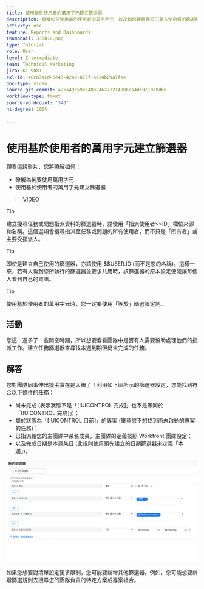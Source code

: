 ```yaml
---
title: 使用基於使用者的萬用字元建立篩選器
description: 瞭解如何使用基於使用者的萬用字元，以及如何建置基於已登入使用者的篩選器。
activity: use
feature: Reports and Dashboards
thumbnail: 336810.png
type: Tutorial
role: User
level: Intermediate
team: Technical Marketing
jira: KT-9081
exl-id: 46c83acd-6e43-42aa-875f-ae24b09a7fee
doc-type: video
source-git-commit: a25a49e59ca483246271214886ea4dc9c10e8d66
workflow-type: tm+mt
source-wordcount: '340'
ht-degree: 100%

---
```


# 使用基於使用者的萬用字元建立篩選器

觀看這段影片，您將瞭解如何：

* 瞭解為何要使用萬用字元
* 使用基於使用者的萬用字元建立篩選器

>[!VIDEO](https://video.tv.adobe.com/v/336810/?quality=12&learn=on)

>[!TIP]
>
>建立搜尋任務或問題指派資料的篩選器時，請使用「指派使用者>>ID」欄位來源和名稱。這個選項會搜尋指派至任務或問題的所有使用者，而不只是「所有者」或主要受指派人。

>[!TIP]
>
>即使是建立自己使用的篩選器，亦請使用 $$USER.ID (而不是您的名稱)。這樣一來，若有人看到您所執行的篩選器並要求共用時，該篩選器的原本設定便能讓每個人看到自己的資訊。

>[!TIP]
>
>使用基於使用者的萬用字元時，您一定要使用「等於」篩選限定詞。

## 活動

您這一週多了一些閒空時間，所以想要看看團隊中是否有人需要協助處理他們的指派工作。建立任務篩選器來尋找本週到期但尚未完成的任務。

## 解答

您對團隊同事伸出援手實在是太棒了！利用如下圖所示的篩選器設定，您能找到符合以下條件的任務：

* 尚未完成 (表示狀態不是「[!UICONTROL 完成]」也不是等同於「[!UICONTROL 完成]」)；
* 屬於狀態為「[!UICONTROL 目前]」的專案 (畢竟您不想找到尚未啟動的專案的任務)；
* 已指派給您的主團隊中某名成員，主團隊的定義按照 Workfront 團隊設定；
* 以及完成日期是本週某日 (此規則使用預先建立的日期篩選器來定義「本週」)。

![影像顯示使用基於使用者的萬用字元建立任務篩選器的畫面](assets/user-wildcard-exercise-answer.png)

如果您想要對清單設定更多限制，您可能要新增其他篩選器。例如，您可能想要新增篩選規則去搜尋您的團隊負責的特定方案或專案組合。
